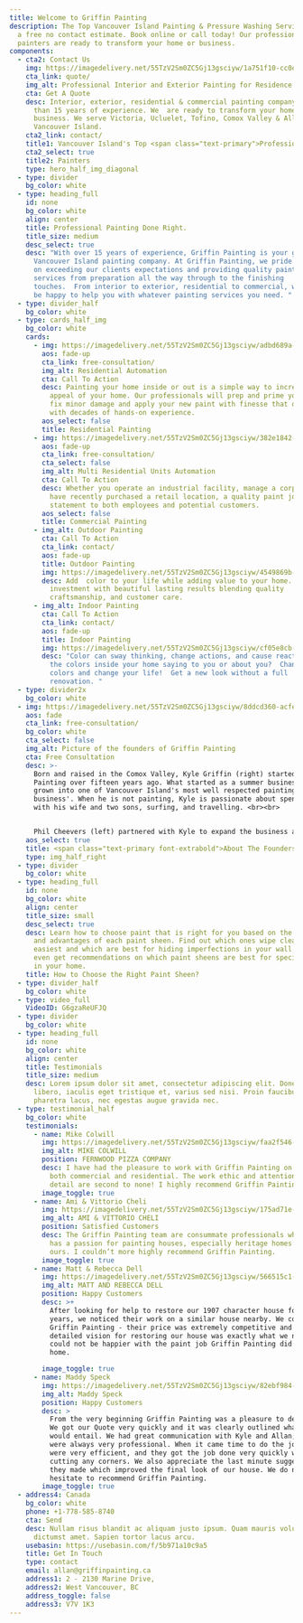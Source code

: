 ```yaml
---
title: Welcome to Griffin Painting
description: The Top Vancouver Island Painting & Pressure Washing Services. Get
  a free no contact estimate. Book online or call today! Our professional
  painters are ready to transform your home or business.
components:
  - cta2: Contact Us
    img: https://imagedelivery.net/55TzV2Sm0ZC5Gj13gsciyw/1a751f10-cc0e-448b-314a-a47a3a7c5800/public
    cta_link: quote/
    img_alt: Professional Interior and Exterior Painting for Residence and Commerce
    cta: Get A Quote
    desc: Interior, exterior, residential & commercial painting company with more
      than 15 years of experience. We  are ready to transform your home or
      business. We serve Victoria, Ucluelet, Tofino, Comox Valley & All
      Vancouver Island.
    cta2_link: contact/
    title1: Vancouver Island's Top <span class="text-primary">Professional </span>
    cta2_select: true
    title2: Painters
    type: hero_half_img_diagonal
  - type: divider
    bg_color: white
  - type: heading_full
    id: none
    bg_color: white
    align: center
    title: Professional Painting Done Right.
    title_size: medium
    desc_select: true
    desc: "With over 15 years of experience, Griffin Painting is your go-to
      Vancouver Island painting company. At Griffin Painting, we pride ourselves
      on exceeding our clients expectations and providing quality painting
      services from preparation all the way through to the finishing
      touches.  From interior to exterior, residential to commercial, we would
      be happy to help you with whatever painting services you need. "
  - type: divider_half
    bg_color: white
  - type: cards_half_img
    bg_color: white
    cards:
      - img: https://imagedelivery.net/55TzV2Sm0ZC5Gj13gsciyw/adbd689a-8609-48a9-3be9-734c5e291700/cardsHalfImg
        aos: fade-up
        cta_link: free-consultation/
        img_alt: Residential Automation
        cta: Call To Action
        desc: Painting your home inside or out is a simple way to increase the value and
          appeal of your home. Our professionals will prep and prime your home,
          fix minor damage and apply your new paint with finesse that only comes
          with decades of hands-on experience.
        aos_select: false
        title: Residential Painting
      - img: https://imagedelivery.net/55TzV2Sm0ZC5Gj13gsciyw/382e1842-3ea5-484b-54aa-e413d42a5000/cardsHalfImg
        aos: fade-up
        cta_link: free-consultation/
        cta_select: false
        img_alt: Multi Residential Units Automation
        cta: Call To Action
        desc: Whether you operate an industrial facility, manage a corporate office or
          have recently purchased a retail location, a quality paint job makes a
          statement to both employees and potential customers.
        aos_select: false
        title: Commercial Painting
      - img_alt: Outdoor Painting
        cta: Call To Action
        cta_link: contact/
        aos: fade-up
        title: Outdoor Painting
        img: https://imagedelivery.net/55TzV2Sm0ZC5Gj13gsciyw/4549869b-f82e-4ed2-54c9-9f57f0d71000/cardsHalfImg
        desc: Add  color to your life while adding value to your home.  Protecting your
          investment with beautiful lasting results blending quality
          craftsmanship, and customer care.
      - img_alt: Indoor Painting
        cta: Call To Action
        cta_link: contact/
        aos: fade-up
        title: Indoor Painting
        img: https://imagedelivery.net/55TzV2Sm0ZC5Gj13gsciyw/cf05e8cb-8d7a-48f9-6644-a6eb4cc51900/cardsHalfImg
        desc: "Color can sway thinking, change actions, and cause reactions. What are
          the colors inside your home saying to you or about you?  Change your
          colors and change your life!  Get a new look without a full
          renovation. "
  - type: divider2x
    bg_color: white
  - img: https://imagedelivery.net/55TzV2Sm0ZC5Gj13gsciyw/8ddcd360-acfe-4ed3-15a0-0c2c5c99b700/SquareDesktop
    aos: fade
    cta_link: free-consultation/
    bg_color: white
    cta_select: false
    img_alt: Picture of the founders of Griffin Painting
    cta: Free Consultation
    desc: >-
      Born and raised in the Comox Valley, Kyle Griffin (right) started Griffin
      Painting over fifteen years ago. What started as a summer business he has
      grown into one of Vancouver Island's most well respected painting
      business'. When he is not painting, Kyle is passionate about spending time
      with his wife and two sons, surfing, and travelling. <br><br>


      Phil Cheevers (left) partnered with Kyle to expand the business and meet the growing demand from happy clients. Born in Vancouver but living in Victoria for the past 20 years, Phil has a history in the business world but no desire to sit behind a desk. While he is not painting, he's also hanging out with his wife and two sons (almost identical ages to Kyle's), kiteboarding, travelling, as well as running a business in Mexico. 
    aos_select: true
    title: <span class="text-primary font-extrabold">About The Founders</span>
    type: img_half_right
  - type: divider
    bg_color: white
  - type: heading_full
    id: none
    bg_color: white
    align: center
    title_size: small
    desc_select: true
    desc: Learn how to choose paint that is right for you based on the differences
      and advantages of each paint sheen. Find out which ones wipe clean the
      easiest and which are best for hiding imperfections in your wall.  You’ll
      even get recommendations on which paint sheens are best for specific rooms
      in your home.
    title: How to Choose the Right Paint Sheen?
  - type: divider_half
    bg_color: white
  - type: video_full
    VideoID: G6gzaReUFJQ
  - type: divider
    bg_color: white
  - type: heading_full
    id: none
    bg_color: white
    align: center
    title: Testimonials
    title_size: medium
    desc: Lorem ipsum dolor sit amet, consectetur adipiscing elit. Donec quam
      libero, iaculis eget tristique et, varius sed nisi. Proin faucibus
      pharetra lacus, nec egestas augue gravida nec.
  - type: testimonial_half
    bg_color: white
    testimonials:
      - name: Mike Colwill
        img: https://imagedelivery.net/55TzV2Sm0ZC5Gj13gsciyw/faa2f546-e583-4c57-a6cd-68385d00f000/TestimonialBubble
        img_alt: MIKE COLWILL
        position: FERNWOOD PIZZA COMPANY
        desc: I have had the pleasure to work with Griffin Painting on multiple jobs,
          both commercial and residential. The work ethic and attention to
          detail are second to none! I highly recommend Griffin Painting.
        image_toggle: true
      - name: Ami & Vittorio Cheli
        img: https://imagedelivery.net/55TzV2Sm0ZC5Gj13gsciyw/175ad71e-af51-40c4-6a89-f858651e0700/TestimonialBubble
        img_alt: AMI & VITTORIO CHELI
        position: Satisfied Customers
        desc: The Griffin Painting team are consummate professionals who you can tell
          has a passion for painting houses, especially heritage homes like
          ours. I couldn’t more highly recommend Griffin Painting.
        image_toggle: true
      - name: Matt & Rebecca Dell
        img: https://imagedelivery.net/55TzV2Sm0ZC5Gj13gsciyw/566515c1-4bb9-4464-49c8-859414844600/TestimonialBubble
        img_alt: MATT AND REBECCA DELL
        position: Happy Customers
        desc: >+
          After looking for help to restore our 1907 character house for 2
          years, we noticed their work on a similar house nearby. We contacted
          Griffin Painting - their price was extremely competitive and their
          detailed vision for restoring our house was exactly what we needed. We
          could not be happier with the paint job Griffin Painting did on our
          home.

        image_toggle: true
      - name: Maddy Speck
        img: https://imagedelivery.net/55TzV2Sm0ZC5Gj13gsciyw/82ebf984-0b84-43ba-5fea-42cb748bc300/TestimonialBubble
        img_alt: Maddy Speck
        position: Happy Customers
        desc: >
          From the very beginning Griffin Painting was a pleasure to deal with.
          We got our Quote very quickly and it was clearly outlined what the job
          would entail. We had great communication with Kyle and Allan; they
          were always very professional. When it came time to do the job they
          were very efficient, and they got the job done very quickly without
          cutting any corners. We also appreciate the last minute suggestions
          they made which improved the final look of our house. We do not
          hesitate to recommend Griffin Painting.
        image_toggle: true
  - address4: Canada
    bg_color: white
    phone: +1-778-585-8740
    cta: Send
    desc: Nullam risus blandit ac aliquam justo ipsum. Quam mauris volutpat massa
      dictumst amet. Sapien tortor lacus arcu.
    usebasin: https://usebasin.com/f/5b971a10c9a5
    title: Get In Touch
    type: contact
    email: allan@griffinpainting.ca
    address1: 2 - 2130 Marine Drive,
    address2: West Vancouver, BC
    address_toggle: false
    address3: V7V 1K3
---
```

